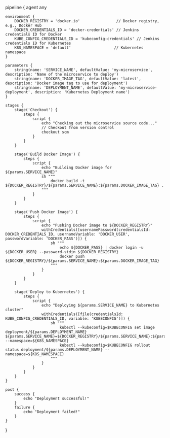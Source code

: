pipeline {
    agent any

    environment {
        DOCKER_REGISTRY = 'docker.io'                // Docker registry, e.g., Docker Hub
        DOCKER_CREDENTIALS_ID = 'docker-credentials' // Jenkins credentials ID for Docker
        KUBE_CONFIG_CREDENTIALS_ID = 'kubeconfig-credentials' // Jenkins credentials ID for Kubernetes
        K8S_NAMESPACE = 'default'                   // Kubernetes namespace
    }

    parameters {
        string(name: 'SERVICE_NAME', defaultValue: 'my-microservice', description: 'Name of the microservice to deploy')
        string(name: 'DOCKER_IMAGE_TAG', defaultValue: 'latest', description: 'Docker image tag to use for deployment')
        string(name: 'DEPLOYMENT_NAME', defaultValue: 'my-microservice-deployment', description: 'Kubernetes Deployment name')
    }

    stages {
        stage('Checkout') {
            steps {
                script {
                    echo "Checking out the microservice source code..."
                    // Checkout from version control
                    checkout scm
                }
            }
        }

        stage('Build Docker Image') {
            steps {
                script {
                    echo "Building Docker image for ${params.SERVICE_NAME}"
                    sh """
                        docker build -t ${DOCKER_REGISTRY}/${params.SERVICE_NAME}:${params.DOCKER_IMAGE_TAG} .
                    """
                }
            }
        }

        stage('Push Docker Image') {
            steps {
                script {
                    echo "Pushing Docker image to ${DOCKER_REGISTRY}"
                    withCredentials([usernamePassword(credentialsId: DOCKER_CREDENTIALS_ID, usernameVariable: 'DOCKER_USER', passwordVariable: 'DOCKER_PASS')]) {
                        sh """
                            echo ${DOCKER_PASS} | docker login -u ${DOCKER_USER} --password-stdin ${DOCKER_REGISTRY}
                            docker push ${DOCKER_REGISTRY}/${params.SERVICE_NAME}:${params.DOCKER_IMAGE_TAG}
                        """
                    }
                }
            }
        }

        stage('Deploy to Kubernetes') {
            steps {
                script {
                    echo "Deploying ${params.SERVICE_NAME} to Kubernetes cluster"
                    withCredentials([file(credentialsId: KUBE_CONFIG_CREDENTIALS_ID, variable: 'KUBECONFIG')]) {
                        sh """
                            kubectl --kubeconfig=$KUBECONFIG set image deployment/${params.DEPLOYMENT_NAME} ${params.SERVICE_NAME}=${DOCKER_REGISTRY}/${params.SERVICE_NAME}:${params.DOCKER_IMAGE_TAG} --namespace=${K8S_NAMESPACE}
                            kubectl --kubeconfig=$KUBECONFIG rollout status deployment/${params.DEPLOYMENT_NAME} --namespace=${K8S_NAMESPACE}
                        """
                    }
                }
            }
        }
    }

    post {
        success {
            echo "Deployment successful!"
        }
        failure {
            echo "Deployment failed!"
        }
    }
}
